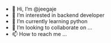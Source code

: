 - 👋 Hi, I’m @jeegaje
- 👀 I’m interested in backend developer
- 🌱 I’m currently learning python
- 💞️ I’m looking to collaborate on ...
- 📫 How to reach me ...

<!---
jeegaje/jeegaje is a ✨ special ✨ repository because its `README.md` (this file) appears on your GitHub profile.
You can click the Preview link to take a look at your changes.
--->
